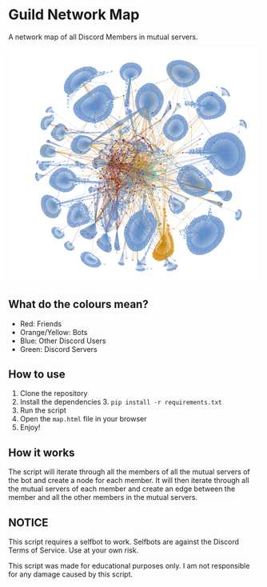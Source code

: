 # Guild Network Map
A network map of all Discord Members in mutual servers.

![Network Map](/assets/network-map.png)

## What do the colours mean?
- Red: Friends
- Orange/Yellow: Bots
- Blue: Other Discord Users
- Green: Discord Servers

## How to use
1. Clone the repository
2. Install the dependencies
   3. `pip install -r requirements.txt`
3. Run the script
4. Open the `map.html` file in your browser
5. Enjoy!

## How it works
The script will iterate through all the members of all the mutual servers of the bot and create a node for each member. It will then iterate through all the mutual servers of each member and create an edge between the member and all the other members in the mutual servers.

## NOTICE
This script requires a selfbot to work. Selfbots are against the Discord Terms of Service. Use at your own risk.

This script was made for educational purposes only. I am not responsible for any damage caused by this script.